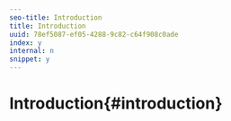 ```yaml
---
seo-title: Introduction
title: Introduction
uuid: 78ef5087-ef05-4288-9c82-c64f908c0ade
index: y
internal: n
snippet: y
---
```


# Introduction{#introduction}

